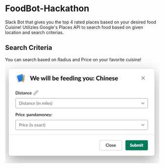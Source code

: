 # FoodBot-Hackathon
Slack Bot that gives you the top 4 rated places based on your desired food Cuisine!
Utilizies Google's Places API to search food based on given location and search criterias.

## Search Criteria
You can search based on Radius and Price on your favorite cuisine!
![Image of Slack Modal](https://github.com/art4829/FootBot/blob/master/src/views/slack.PNG)
